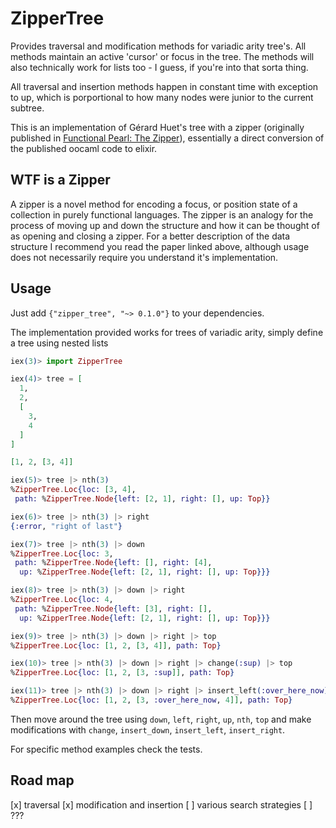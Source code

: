ZipperTree
==========
Provides traversal and modification methods for variadic arity tree's. All
methods maintain an active 'cursor' or focus in the tree. The methods will
also technically work for lists too - I guess, if you're into that sorta
thing.

All traversal and insertion methods happen in constant time with exception to
up, which is porportional to how many nodes were junior to the current subtree.

This is an implementation of Gérard Huet's tree with a zipper (originally
published in [Functional Pearl: The
Zipper](https://www.st.cs.uni-saarland.de/edu/seminare/2005/advanced-fp/docs/huet-zipper.pdf)),
essentially a direct conversion of the published oocaml code to elixir.

## WTF is a Zipper
A zipper is a novel method for encoding a focus, or position state of a collection
in purely functional languages. The zipper is an analogy for the process of moving
up and down the structure and how it can be thought of as opening and closing a zipper.
For a better description of the data structure I recommend you read the paper linked
above, although usage does not necessarily require you understand it's implementation.

## Usage
Just add `{"zipper_tree", "~> 0.1.0"}` to your dependencies.

The implementation provided works for trees of variadic arity, simply define a
tree using nested lists
```elixir
iex(3)> import ZipperTree

iex(4)> tree = [
  1,
  2,
  [
    3,
    4
  ]
]

[1, 2, [3, 4]]

iex(5)> tree |> nth(3)
%ZipperTree.Loc{loc: [3, 4],
 path: %ZipperTree.Node{left: [2, 1], right: [], up: Top}}

iex(6)> tree |> nth(3) |> right
{:error, "right of last"}

iex(7)> tree |> nth(3) |> down
%ZipperTree.Loc{loc: 3,
 path: %ZipperTree.Node{left: [], right: [4],
  up: %ZipperTree.Node{left: [2, 1], right: [], up: Top}}}

iex(8)> tree |> nth(3) |> down |> right
%ZipperTree.Loc{loc: 4,
 path: %ZipperTree.Node{left: [3], right: [],
  up: %ZipperTree.Node{left: [2, 1], right: [], up: Top}}}

iex(9)> tree |> nth(3) |> down |> right |> top
%ZipperTree.Loc{loc: [1, 2, [3, 4]], path: Top}

iex(10)> tree |> nth(3) |> down |> right |> change(:sup) |> top
%ZipperTree.Loc{loc: [1, 2, [3, :sup]], path: Top}

iex(11)> tree |> nth(3) |> down |> right |> insert_left(:over_here_now) |> top
%ZipperTree.Loc{loc: [1, 2, [3, :over_here_now, 4]], path: Top}
```

Then move around the tree using `down`, `left`, `right`, `up`, `nth`, `top` and
make modifications with `change`, `insert_down`, `insert_left`, `insert_right`.

For specific method examples check the tests.

## Road map
[x] traversal
[x] modification and insertion
[ ] various search strategies
[ ] ???
